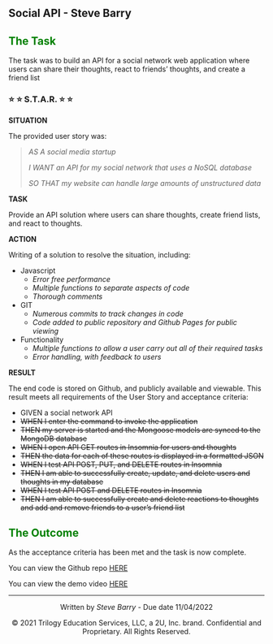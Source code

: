## Social API - Steve Barry

## <span style="color:green"> The Task</span>

The task was to build an API for a social network web application where users can share their thoughts, react to friends’ thoughts, and create a friend list

### ⭐ ⭐ S.T.A.R. ⭐ ⭐

**SITUATION**

The provided user story was: 

> <span style="font-style:italic">AS A social media startup</span>
> 
> <span style="font-style:italic">I WANT an API for my social network that uses a NoSQL database</span>
>
> <span style="font-style:italic">SO THAT my website can handle large amounts of unstructured data</span>

**TASK**

Provide an API solution where users can share thoughts, create friend lists, and react to thoughts.

**ACTION**

Writing of a solution to resolve the situation, including:

* Javascript
  * *Error free performance*
  * *Multiple functions to separate aspects of code*
  * *Thorough comments*
* GIT
  * *Numerous commits to track changes in code*
  * *Code added to public repository and Github Pages for public viewing*
* Functionality
  * *Multiple functions to allow a user carry out all of their required tasks*
  * *Error handling, with feedback to users*

**RESULT**

The end code is stored on Github, and publicly available and viewable. This result meets all requirements of the User Story and acceptance criteria:

* GIVEN a social network API
* ~~WHEN I enter the command to invoke the application~~
* ~~THEN my server is started and the Mongoose models are synced to the MongoDB database~~
* ~~WHEN I open API GET routes in Insomnia for users and thoughts~~
* ~~THEN the data for each of these routes is displayed in a formatted JSON~~
* ~~WHEN I test API POST, PUT, and DELETE routes in Insomnia~~
* ~~THEN I am able to successfully create, update, and delete users and thoughts in my database~~
* ~~WHEN I test API POST and DELETE routes in Insomnia~~
* ~~THEN I am able to successfully create and delete reactions to thoughts and add and remove friends to a user’s friend list~~

## <span style="color:green"> The Outcome</span>

As the acceptance criteria has been met and the task is now complete. 

You can view the Github repo [HERE](https://github.com/NBS5000/socialApi/)

You can view the demo video [HERE](https://drive.google.com/file/d/1-OJRDZh1pJTt_lR8oPAnqgxlsnnWxwMG/view)

---
<p style="text-align:center;">Written by <span style="font-style:italic">Steve Barry</span> - Due date 11/04/2022</p>

<p style="text-align:center;">© 2021 Trilogy Education Services, LLC, a 2U, Inc. brand. Confidential and Proprietary. All Rights Reserved.</p>
